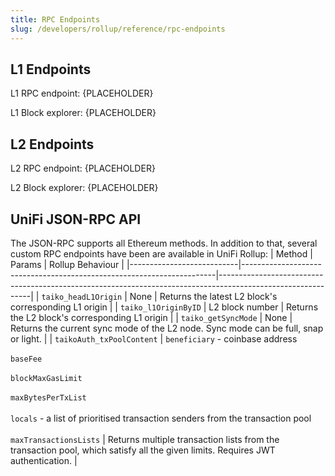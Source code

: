 ```yaml
---
title: RPC Endpoints
slug: /developers/rollup/reference/rpc-endpoints
---
```


## L1 Endpoints
<p>L1 RPC endpoint: {PLACEHOLDER}</p>
<p>L1 Block explorer: {PLACEHOLDER}</p>

## L2 Endpoints
<p>L2 RPC endpoint: {PLACEHOLDER}</p>
<p>L2 Block explorer: {PLACEHOLDER}</p>

## UniFi JSON-RPC API
The JSON-RPC supports all Ethereum methods. In addition to that, several custom RPC endpoints have been are available in UniFi Rollup:
| Method                    | Params                                                                 | Rollup Behaviour                                                                                             |
|---------------------------|-----------------------------------------------------------------------|-------------------------------------------------------------------------------------------------------------|
| `taiko_headL1Origin`        | None                                                                  | Returns the latest L2 block's corresponding L1 origin                                                       |
| `taiko_l1OriginByID`        | L2 block number                                                       | Returns the L2 block's corresponding L1 origin                                                              |
| `taiko_getSyncMode`         | None                                                                  | Returns the current sync mode of the L2 node. Sync mode can be full, snap or light.                         |
| `taikoAuth_txPoolContent`   | `beneficiary` - coinbase address<br></br>`baseFee`<br></br>`blockMaxGasLimit`<br></br>`maxBytesPerTxList`<br></br>`locals` - a list of prioritised transaction senders from the transaction pool<br></br>`maxTransactionsLists` | Returns multiple transaction lists from the transaction pool, which satisfy all the given limits. Requires JWT authentication. |
